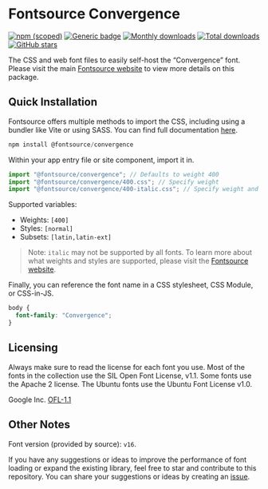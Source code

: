 # Fontsource Convergence

[![npm (scoped)](https://img.shields.io/npm/v/@fontsource/convergence?color=brightgreen)](https://www.npmjs.com/package/@fontsource/convergence) [![Generic badge](https://img.shields.io/badge/fontsource-passing-brightgreen)](https://github.com/fontsource/fontsource) [![Monthly downloads](https://badgen.net/npm/dm/@fontsource/convergence)](https://github.com/fontsource/fontsource) [![Total downloads](https://badgen.net/npm/dt/@fontsource/convergence)](https://github.com/fontsource/fontsource) [![GitHub stars](https://img.shields.io/github/stars/fontsource/fontsource.svg?style=social&label=Star)](https://github.com/fontsource/fontsource/stargazers)

The CSS and web font files to easily self-host the “Convergence” font. Please visit the main [Fontsource website](https://fontsource.org/fonts/convergence) to view more details on this package.

## Quick Installation

Fontsource offers multiple methods to import the CSS, including using a bundler like Vite or using SASS. You can find full documentation [here](https://fontsource.org/docs/getting-started/introduction).

```javascript
npm install @fontsource/convergence
```

Within your app entry file or site component, import it in.

```javascript
import "@fontsource/convergence"; // Defaults to weight 400
import "@fontsource/convergence/400.css"; // Specify weight
import "@fontsource/convergence/400-italic.css"; // Specify weight and style
```

Supported variables:
- Weights: `[400]`
- Styles: `[normal]`
- Subsets: `[latin,latin-ext]`

> Note: `italic` may not be supported by all fonts. To learn more about what weights and styles are supported, please visit the [Fontsource website](https://fontsource.org/fonts/convergence).

Finally, you can reference the font name in a CSS stylesheet, CSS Module, or CSS-in-JS.

```css
body {
  font-family: "Convergence";
}
```

## Licensing
Always make sure to read the license for each font you use. Most of the fonts in the collection use the SIL Open Font License, v1.1. Some fonts use the Apache 2 license. The Ubuntu fonts use the Ubuntu Font License v1.0.

Google Inc.
[OFL-1.1](http://scripts.sil.org/OFL)

## Other Notes
Font version (provided by source): `v16`.

If you have any suggestions or ideas to improve the performance of font loading or expand the existing library, feel free to star and contribute to this repository. You can share your suggestions or ideas by creating an [issue](https://github.com/fontsource/fontsource/issues).